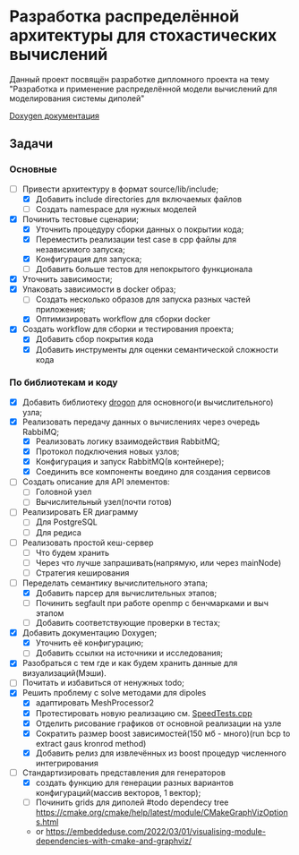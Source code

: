 # Разработка распределённой архитектуры для стохастических вычислений

Данный проект посвящён разработке дипломного проекта на тему "Разработка и применение
распределённой модели вычислений для моделирования системы диполей"

[Doxygen документация](https://alexandermeynik.github.io/distributedMathArh/)

## Задачи

### Основные

- [ ] Привести архитектуру в формат source/lib/include;
    - [x] Добавить include directories для включаемых файлов
    - [ ] Создать namespace для нужных моделей
- [x] Починить тестовые сценарии;
    - [x] Уточнить процедуру сборки данных о покрытии кода;
    - [x] Переместить реализации test case в сpp файлы для независимого запуска;
    - [x] Конфигурация для запуска;
    - [ ] Добавить больше тестов для непокрытого функционала
- [x] Уточнить зависимости;
- [x] Упаковать зависимости в docker образ;
  - [ ] Создать несколько образов для запуска разных частей приложения;
  - [x] Оптимизировать workflow для сборки docker
- [x] Создать workflow для сборки и тестирования проекта;
  - [x] Добавить сбор покрытия кода
  - [x] Добавить инструменты для оценки семантической сложности кода

### По библиотекам и коду

- [x] Добавить библиотеку [drogon](https://github.com/drogonframework/drogon) для основного(и вычислительного) узла;
- [x] Реализовать передачу данных о вычислениях через очередь RabbiMQ;
    - [x] Реализовать логику взаимодействия RabbitMQ;
    - [x] Протокол подключения новых узлов;
    - [x] Конфигурация и запуск RabbitMQ(в контейнере);
    - [x] Соединить все компоненты воедино для создания сервисов
- [ ] Создать описание для API элементов:
  - [ ] Головной узел
  - [ ] Вычислительный узел(почти готов)
- [ ] Реализировать ER диаграмму
  - [ ] Для PostgreSQL
  - [ ] Для редиса
- [ ] Реализовать простой кеш-сервер
  - [ ] Что будем хранить
  - [ ] Через что лучше запрашивать(напрямую, или через mainNode)
  - [ ] Стратегия кеширования
- [ ] Переделать семантику вычислительного этапа;
    - [x] Добавить парсер для вычислительных этапов;
    - [ ] Починить segfault при работе openmp с бенчмарками и выч этапом
    - [ ] Добавить соответствующие проверки в тестах;
- [x] Добавить документацию Doxygen;
    - [x] Уточнить её конфигурацию;
    - [ ] Добавить ссылки на источники и исследования;
- [x] Разобраться с тем где и как будем хранить данные для визуализаций(Мэши).
- [ ] Почитать и избавиться от ненужных todo;
- [x] Решить проблему с solve методами для dipoles
    - [x] адаптировать MeshProcessor2
    - [x] Протестировать новую реализацию см. [SpeedTests.cpp](computationalNode%2Ftest%2Fmath_core%2FSpeedTests.cpp)
    - [x] Отделить рисование графиков от основной реализации на узле
    - [x] Сократить размер boost зависимостей(150 мб - много)(run bcp to extract gaus kronrod method)
    - [x] Добавить релиз для извлечённых из boost процедур численного интегрирования
- [ ] Стандартизировать представления для генераторов
    - [x] создать функцию для генерации разных вариантов конфигураций(массив векторов, 1 вектор);
    - [ ] Починить grids для диполей
#todo dependecy tree https://cmake.org/cmake/help/latest/module/CMakeGraphVizOptions.html
    - or https://embeddeduse.com/2022/03/01/visualising-module-dependencies-with-cmake-and-graphviz/
